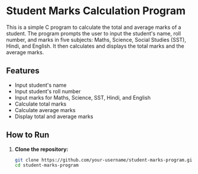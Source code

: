 # Student Marks Calculation Program

This is a simple C program to calculate the total and average marks of a student. The program prompts the user to input the student's name, roll number, and marks in five subjects: Maths, Science, Social Studies (SST), Hindi, and English. It then calculates and displays the total marks and the average marks.

## Features

- Input student's name
- Input student's roll number
- Input marks for Maths, Science, SST, Hindi, and English
- Calculate total marks
- Calculate average marks
- Display total and average marks

## How to Run

1. **Clone the repository:**
   ```sh
   git clone https://github.com/your-username/student-marks-program.git
   cd student-marks-program
